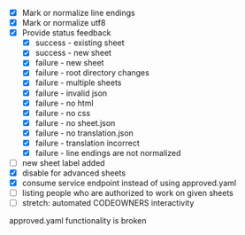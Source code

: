 
- [x] Mark or normalize line endings
- [x] Mark or normalize utf8
- [x] Provide status feedback
  - [x] success - existing sheet
  - [x] success - new sheet
  - [x] failure - new sheet
  - [x] failure - root directory changes
  - [x] failure - multiple sheets
  - [x] failure - invalid json
  - [x] failure - no html
  - [x] failure - no css
  - [x] failure - no sheet.json
  - [x] failure - no translation.json
  - [x] failure - translation incorrect
  - [x] failure - line endings are not normalized
- [ ] new sheet label added
- [x] disable for advanced sheets
- [x] consume service endpoint instead of using approved.yaml
- [ ] listing people who are authorized to work on given sheets
- [ ] stretch: automated CODEOWNERS interactivity

approved.yaml functionality is broken
